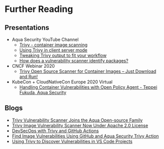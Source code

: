 # Further Reading

## Presentations
- Aqua Security YouTube Channel
    - [Trivy - container image scanning][intro]
    - [Using Trivy in client server mode][server]
    - [Tweaking Trivy output to fit your workflow][tweaking]
    - [How does a vulnerability scanner identify packages?][identify]
- CNCF Webinar 2020
    - [Trivy Open Source Scanner for Container Images – Just Download and Run!][cncf]
- KubeCon + CloudNativeCon Europe 2020 Virtual
    - [Handling Container Vulnerabilities with Open Policy Agent - Teppei Fukuda, Aqua Security][kubecon]
  
## Blogs
- [Trivy Vulnerability Scanner Joins the Aqua Open-source Family][join]
- [Trivy Image Vulnerability Scanner Now Under Apache 2.0 License][license]
- [DevSecOps with Trivy and GitHub Actions][actions]
- [Find Image Vulnerabilities Using GitHub and Aqua Security Trivy Action][actions2]
- [Using Trivy to Discover Vulnerabilities in VS Code Projects][vscode]

[intro]: https://www.youtube.com/watch?v=AzOBGm7XxOA
[cncf]: https://www.youtube.com/watch?v=XnYxX9uueoQ
[server]: https://www.youtube.com/watch?v=tNQ-VlahtYM
[kubecon]: https://www.youtube.com/watch?v=WKE2XNZ2zr4
[identify]: https://www.youtube.com/watch?v=PaMnzeHBa8M
[tweaking]: https://www.youtube.com/watch?v=wFIGUjcRLnU

[join]: https://blog.aquasec.com/trivy-vulnerability-scanner-joins-aqua-family
[license]: https://blog.aquasec.com/trivy-open-source-vulnerability-scanner-apache2.0-license
[actions]: https://blog.aquasec.com/devsecops-with-trivy-github-actions
[actions2]: https://blog.aquasec.com/github-vulnerability-scanner-trivy
[vscode]: https://blog.aquasec.com/trivy-open-source-vulnerability-scanner-vs-code
